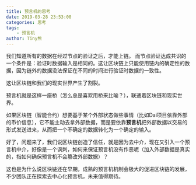 ```yaml
---
title: 预言机的思考
date: 2019-03-28 23:53:00
categories: 思考
tags:
    - 预言机
author: Tiny熊
---
```



我们知道所有的数据在经过节点的验证之后，才能上链。
而节点验证达成共识的一个条件是：验证时数据输入是相同的。这让区块链上只能使用链内的确定性的数据，因为链外的数据没法保证在不同的时间进行验证时数据的一致性。

这让区块链和我们的现实世界产生了割裂。

预言机就是这样一座桥（怎么总是喜欢用桥来比喻？），联通着区块链和现实世界。 

如果区块链（智能合约）想要基于某个外部状态做些事情（比如Dai项目依靠外部的币价信息），它不能主动去拿外部数据，而是要依靠**预言机**把外部数据以交易的形式发送进来，从而把一个不确定的数据转化为一个确定的输入。


好了，问题来了，我们说区块链创造了信任，就是因为去中介，现在又引入一个预言机中介，好像是一个讽刺，如何来保证预言机没有作恶呢（加入外部数据是真实的，指如何确保预言机不会篡改外部数据）？


这也是为什么说区块链还在早期，成熟的预言机机制会极大的促进区块链的发展，不少团队正在探索去中心化预言机，未来值得期待。


